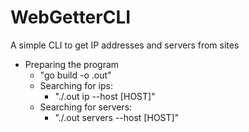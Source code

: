 # WebGetterCLI
A simple CLI to get IP addresses and servers from sites


- Preparing the program
  - "go build -o .out"
  - Searching for ips:
    - "./.out ip --host [HOST]"
  - Searching for servers:
    - "./.out servers --host [HOST]"
